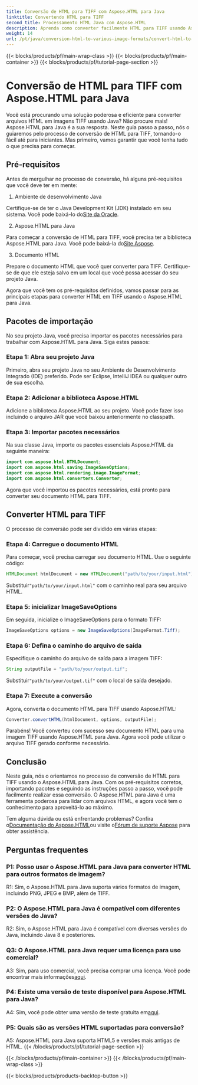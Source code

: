 ```yaml
---
title: Conversão de HTML para TIFF com Aspose.HTML para Java
linktitle: Convertendo HTML para TIFF
second_title: Processamento HTML Java com Aspose.HTML
description: Aprenda como converter facilmente HTML para TIFF usando Aspose.HTML para Java. Guia passo a passo para manuseio eficiente de documentos.
weight: 14
url: /pt/java/conversion-html-to-various-image-formats/convert-html-to-tiff/
---
```


{{< blocks/products/pf/main-wrap-class >}}
{{< blocks/products/pf/main-container >}}
{{< blocks/products/pf/tutorial-page-section >}}

# Conversão de HTML para TIFF com Aspose.HTML para Java

Você está procurando uma solução poderosa e eficiente para converter arquivos HTML em imagens TIFF usando Java? Não procure mais! Aspose.HTML para Java é a sua resposta. Neste guia passo a passo, nós o guiaremos pelo processo de conversão de HTML para TIFF, tornando-o fácil até para iniciantes. Mas primeiro, vamos garantir que você tenha tudo o que precisa para começar.

## Pré-requisitos

Antes de mergulhar no processo de conversão, há alguns pré-requisitos que você deve ter em mente:

1. Ambiente de desenvolvimento Java

 Certifique-se de ter o Java Development Kit (JDK) instalado em seu sistema. Você pode baixá-lo do[Site da Oracle](https://www.oracle.com/java/technologies/javase-downloads.html).

2. Aspose.HTML para Java

 Para começar a conversão de HTML para TIFF, você precisa ter a biblioteca Aspose.HTML para Java. Você pode baixá-la do[Site Aspose](https://releases.aspose.com/html/java/).

3. Documento HTML

Prepare o documento HTML que você quer converter para TIFF. Certifique-se de que ele esteja salvo em um local que você possa acessar do seu projeto Java.

Agora que você tem os pré-requisitos definidos, vamos passar para as principais etapas para converter HTML em TIFF usando o Aspose.HTML para Java.

## Pacotes de importação

No seu projeto Java, você precisa importar os pacotes necessários para trabalhar com Aspose.HTML para Java. Siga estes passos:

### Etapa 1: Abra seu projeto Java

Primeiro, abra seu projeto Java no seu Ambiente de Desenvolvimento Integrado (IDE) preferido. Pode ser Eclipse, IntelliJ IDEA ou qualquer outro de sua escolha.

### Etapa 2: Adicionar a biblioteca Aspose.HTML

Adicione a biblioteca Aspose.HTML ao seu projeto. Você pode fazer isso incluindo o arquivo JAR que você baixou anteriormente no classpath.

### Etapa 3: Importar pacotes necessários

Na sua classe Java, importe os pacotes essenciais Aspose.HTML da seguinte maneira:

```java
import com.aspose.html.HTMLDocument;
import com.aspose.html.saving.ImageSaveOptions;
import com.aspose.html.rendering.image.ImageFormat;
import com.aspose.html.converters.Converter;
```

Agora que você importou os pacotes necessários, está pronto para converter seu documento HTML para TIFF.

## Converter HTML para TIFF

O processo de conversão pode ser dividido em várias etapas:

### Etapa 4: Carregue o documento HTML

Para começar, você precisa carregar seu documento HTML. Use o seguinte código:

```java
HTMLDocument htmlDocument = new HTMLDocument("path/to/your/input.html");
```

 Substituir`"path/to/your/input.html"` com o caminho real para seu arquivo HTML.

### Etapa 5: inicializar ImageSaveOptions

Em seguida, inicialize o ImageSaveOptions para o formato TIFF:

```java
ImageSaveOptions options = new ImageSaveOptions(ImageFormat.Tiff);
```

### Etapa 6: Defina o caminho do arquivo de saída

Especifique o caminho do arquivo de saída para a imagem TIFF:

```java
String outputFile = "path/to/your/output.tif";
```

 Substituir`"path/to/your/output.tif"` com o local de saída desejado.

### Etapa 7: Execute a conversão

Agora, converta o documento HTML para TIFF usando Aspose.HTML:

```java
Converter.convertHTML(htmlDocument, options, outputFile);
```

Parabéns! Você converteu com sucesso seu documento HTML para uma imagem TIFF usando Aspose.HTML para Java. Agora você pode utilizar o arquivo TIFF gerado conforme necessário.

## Conclusão

Neste guia, nós o orientamos no processo de conversão de HTML para TIFF usando o Aspose.HTML para Java. Com os pré-requisitos corretos, importando pacotes e seguindo as instruções passo a passo, você pode facilmente realizar essa conversão. O Aspose.HTML para Java é uma ferramenta poderosa para lidar com arquivos HTML, e agora você tem o conhecimento para aproveitá-lo ao máximo.

 Tem alguma dúvida ou está enfrentando problemas? Confira o[Documentação do Aspose.HTML](https://reference.aspose.com/html/java/)ou visite o[Fórum de suporte Aspose](https://forum.aspose.com/) para obter assistência.

## Perguntas frequentes

### P1: Posso usar o Aspose.HTML para Java para converter HTML para outros formatos de imagem?

R1: Sim, o Aspose.HTML para Java suporta vários formatos de imagem, incluindo PNG, JPEG e BMP, além de TIFF.

### P2: O Aspose.HTML para Java é compatível com diferentes versões do Java?

R2: Sim, o Aspose.HTML para Java é compatível com diversas versões do Java, incluindo Java 8 e posteriores.

### Q3: O Aspose.HTML para Java requer uma licença para uso comercial?

 A3: Sim, para uso comercial, você precisa comprar uma licença. Você pode encontrar mais informações[aqui](https://purchase.aspose.com/buy).

### P4: Existe uma versão de teste disponível para Aspose.HTML para Java?

 A4: Sim, você pode obter uma versão de teste gratuita em[aqui](https://releases.aspose.com/html/java).

### P5: Quais são as versões HTML suportadas para conversão?

A5: Aspose.HTML para Java suporta HTML5 e versões mais antigas de HTML.
{{< /blocks/products/pf/tutorial-page-section >}}

{{< /blocks/products/pf/main-container >}}
{{< /blocks/products/pf/main-wrap-class >}}

{{< blocks/products/products-backtop-button >}}

